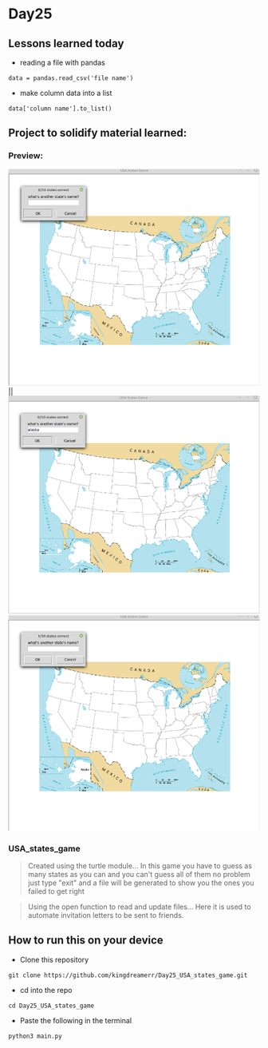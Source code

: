 # Day25

## Lessons learned today

- reading a file with pandas
```
data = pandas.read_csv('file name')

```
- make column data into a list
```
data['column name'].to_list()
```


## Project to solidify material learned: 

### Preview:
![pic1](./pic1.png)||![pic2](./pic2.png)
![pic3](./pic3.png)


### USA_states_game

> Created using the turtle module... In this game you have to guess as many states as you can and you can't guess all of them no problem just type "exit" and a file will be generated to show you the ones you failed to get right

> Using the open function to read and update files... Here it is used to automate invitation letters to be sent to friends.



## How to run this on your device

- Clone this repository
```
git clone https://github.com/kingdreamerr/Day25_USA_states_game.git
```
- cd into the repo
```
cd Day25_USA_states_game
```

- Paste the following in the terminal 
```
python3 main.py
```